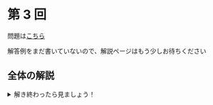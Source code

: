 ﻿---
layout: default
parent: 模試テロ
has_children: true
summary:
published: false
---

# 第 3 回

問題は[こちら](https://kampachi-dev.github.io/mathterro/examterro/pdf/examterro_03.pdf)

解答例をまだ書いていないので、解説ページはもう少しお待ちください

## 全体の解説

<details markdown="1">
<summary>解き終わったら見ましょう！</summary>

前回/前々回に比べて、少しやりづらい問題セットだったと思います。解けそうなものを順番に解いていきましょう。

難易度と目標解答時間は以下の表の通りです。A 問題と B 問題は必ず復習しましょう。

||難易度|目標(分)|
|:--|:-:|:-:|
|【1】(1)|A|5|
|【1】(2)|A+|10|
|【2】(1)|A+|5|
|【2】(2)|C|15|
|【3】(1)|A|10|
|【3】(2)|B|10|
|【4】(1)|A|5|
|【4】(2)|A|5|
|【4】(3)|B+|10|
|【5】|B|15|

</details>
